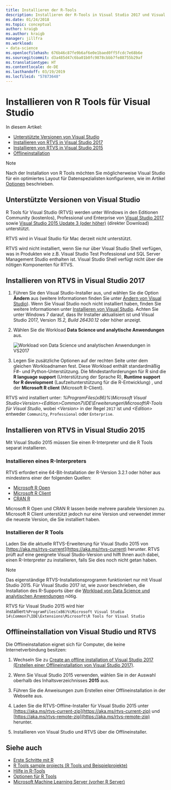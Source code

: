 ```yaml
---
title: Installieren der R-Tools
description: Installieren der R-Tools in Visual Studio 2017 und Visual Studio 2015, einschließlich Offlineinstallationen.
ms.date: 01/24/2018
ms.topic: conceptual
author: kraigb
ms.author: kraigb
manager: jillfra
ms.workload:
- data-science
ms.openlocfilehash: 676b46c87fe9b6af6e0e1baed0ff5fcdc7e68b6e
ms.sourcegitcommit: d3a485d47c6ba01b0fc9878cbbb7fe88755b29af
ms.translationtype: HT
ms.contentlocale: de-DE
ms.lasthandoff: 03/19/2019
ms.locfileid: "57873648"
---
```

# <a name="how-to-install-r-tools-for-visual-studio"></a>Installieren von R Tools für Visual Studio

In diesem Artikel:

- [Unterstützte Versionen von Visual Studio](#supported-versions-of-visual-studio)
- [Installieren von RTVS in Visual Studio 2017](#install-rtvs-in-visual-studio-2017)
- [Installieren von RTVS in Visual Studio 2015](#install-rtvs-in-visual-studio-2015)
- [Offlineinstallation](#offline-installation-of-visual-studio-and-rtvs)

> [!Note]
> Nach der Installation von R Tools möchten Sie möglicherweise Visual Studio für ein optimiertes Layout für Datenspezialisten konfigurieren, wie im Artikel [Optionen](options-for-r-tools-in-visual-studio.md) beschrieben.

## <a name="supported-versions-of-visual-studio"></a>Unterstützte Versionen von Visual Studio

R Tools für Visual Studio (RTVS) werden unter Windows in den Editionen Community (kostenlos), Professional und Enterprise von [Visual Studio 2017](https://visualstudio.microsoft.com/downloads/?utm_medium=microsoft&utm_source=docs.microsoft.com&utm_campaign=inline+link&utm_content=download+vs2017) sowie [Visual Studio 2015 Update 3 (oder höher)](http://go.microsoft.com/fwlink/?LinkId=691129) (direkter Download) unterstützt.

RTVS wird in Visual Studio für Mac derzeit nicht unterstützt.

RTVS wird nicht installiert, wenn Sie nur über Visual Studio Shell verfügen, was in Produkten wie z.B. Visual Studio Test Professional und SQL Server Management Studio enthalten ist. Visual Studio Shell verfügt nicht über die nötigen Komponenten für RTVS.

## <a name="install-rtvs-in-visual-studio-2017"></a>Installieren von RTVS in Visual Studio 2017

1. Führen Sie den Visual Studio-Installer aus, und wählen Sie die Option **Ändern** aus (weitere Informationen finden Sie unter [Ändern von Visual Studio](../install/modify-visual-studio.md)). Wenn Sie Visual Studio noch nicht installiert haben, finden Sie weitere Informationen unter [Installieren von Visual Studio](../install/install-visual-studio.md). Achten Sie unter Windows 7 darauf, dass Ihr Installer aktualisiert ist und Visual Studio 2017, Version *15.2, Build 26430.12* oder höher anzeigt.

1. Wählen Sie die Workload **Data Science und analytische Anwendungen** aus.

    ![Workload von Data Science und analytischen Anwendungen in VS2017](media/installation-data-science-workload.png)

1. Legen Sie zusätzliche Optionen auf der rechten Seite unter dem gleichen Workloadnamen fest. Diese Workload enthält standardmäßig F#- und Python-Unterstützung. Die Mindestanforderungen für R sind die **R language support** (Unterstützung der Sprache R), **Runtime support for R development** (Laufzeitunterstützung für die R-Entwicklung) , und der **Microsoft R client** (Microsoft R-Client).

RTVS wird installiert unter: *%ProgramFiles(x86)%\Microsoft Visual Studio\<Version>\<Edition>Common7\IDE\Erweiterungen\Microsoft\R-Tools für Visual Studio*, wobei *\<Version>* in der Regel `2017` ist und *\<Edition>* entweder `Community`, `Professional` oder `Enterprise`.

## <a name="install-rtvs-in-visual-studio-2015"></a>Installieren von RTVS in Visual Studio 2015

Mit Visual Studio 2015 müssen Sie einen R-Interpreter und die R Tools separat installieren.

### <a name="install-an-r-interpreter"></a>Installieren eines R-Interpreters

RTVS erfordert eine 64-Bit-Installation der R-Version 3.2.1 oder höher aus mindestens einer der folgenden Quellen:

- [Microsoft R Open](https://mran.microsoft.com/download/)
- [Microsoft R Client](/machine-learning-server/r-client/what-is-microsoft-r-client)
- [CRAN R](https://cran.r-project.org/bin/windows/base/)

Microsoft R Open und CRAN R lassen beide mehrere parallele Versionen zu. Microsoft R Client unterstützt jedoch nur eine Version und verwendet immer die neueste Version, die Sie installiert haben.

### <a name="install-the-r-tools"></a>Installieren der R Tools

Laden Sie die aktuelle RTVS-Erweiterung für Visual Studio 2015 von [https://aka.ms/rtvs-current](https://aka.ms/rtvs-current) herunter. RTVS prüft auf eine geeignete Visual Studio-Version und hilft Ihnen auch dabei, einen R-Interpreter zu installieren, falls Sie dies noch nicht getan haben.

> [!Note]
> Das eigenständige RTVS-Installationsprogramm funktioniert nur mit Visual Studio 2015. Für Visual Studio 2017 ist, wie zuvor beschrieben, die Installation des R-Supports über die [Workload von Data Science und analytischen Anwendungen](#install-rtvs-in-visual-studio-2017) nötig.

RTVS für Visual Studio 2015 wird hier installiert:`%ProgramFiles(x86)%\Microsoft Visual Studio 14\Common7\IDE\Extensions\Microsoft\R Tools for Visual Studio`

## <a name="offline-installation-of-visual-studio-and-rtvs"></a>Offlineinstallation von Visual Studio und RTVS

Die Offlineinstallation eignet sich für Computer, die keine Internetverbindung besitzen:

1. Wechseln Sie zu [Create an offline installation of Visual Studio 2017 (Erstellen einer Offlineinstallation von Visual Studio 2017)](../install/create-an-offline-installation-of-visual-studio.md).

1. Wenn Sie Visual Studio 2015 verwenden, wählen Sie in der Auswahl oberhalb des Inhaltsverzeichnisses **2015** aus.

1. Führen Sie die Anweisungen zum Erstellen einer Offlineinstallation in der Webseite aus.

1. Laden Sie die RTVS-Offline-Installer für Visual Studio 2015 unter [https://aka.ms/rtvs-current-zip](https://aka.ms/rtvs-current-zip) und [https://aka.ms/rtvs-remote-zip](https://aka.ms/rtvs-remote-zip) herunter.

1. Installieren von Visual Studio und RTVS über die Offlineinstaller.

## <a name="see-also"></a>Siehe auch

- [Erste Schritte mit R](getting-started-with-r.md)
- [R Tools sample projects (R Tools und Beispielprojekte)](getting-started-samples.md)
- [Hilfe in R-Tools](getting-started-help.md)
- [Optionen für R Tools](options-for-r-tools-in-visual-studio.md)
- [Microsoft Machine Learning Server (vorher R Server)](/machine-learning-server/)
